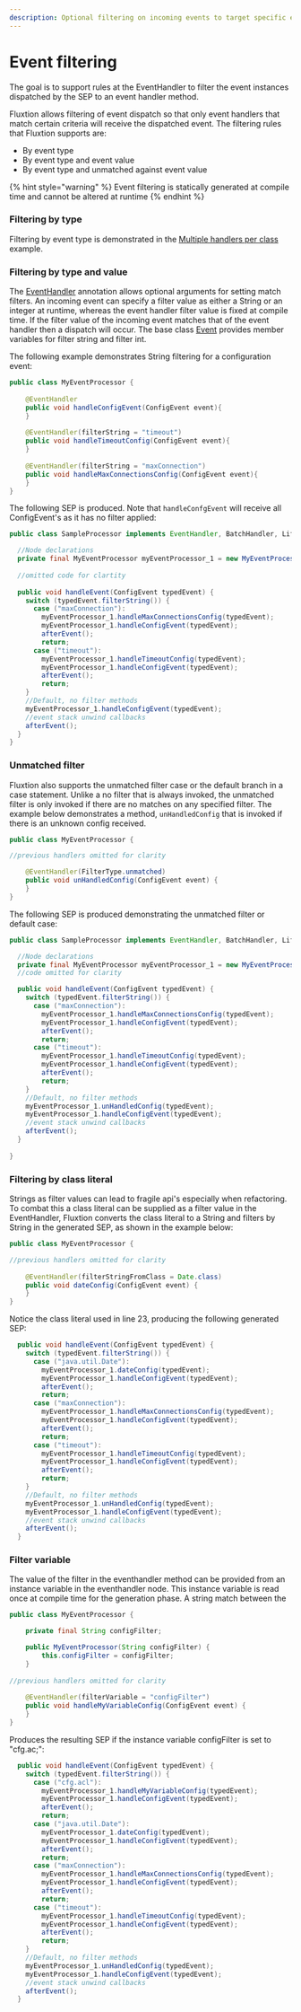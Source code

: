```yaml
---
description: Optional filtering on incoming events to target specific event handlers
---
```


# Event filtering

The goal is to support rules at the EventHandler to filter the event instances dispatched by the SEP to an event handler method. 

Fluxtion allows filtering of event dispatch so that only event handlers that match certain criteria will receive the dispatched event. The filtering rules that Fluxtion supports are:

* By event type 
* By event type and event value
* By event type and unmatched against event value

{% hint style="warning" %}
Event filtering is statically generated at compile time and cannot be altered at runtime
{% endhint %}

### Filtering by type

Filtering by event type is demonstrated in the [Multiple handlers per class](multiple-handlers-per-class.md) example.

### Filtering by type and value

The [EventHandler](https://github.com/v12technology/fluxtion/blob/master/builder/src/main/java/com/fluxtion/api/annotations/EventHandler.java) annotation allows optional arguments for setting match filters. An incoming event can specify a filter value as either a String or an integer at runtime, whereas the event handler filter value is fixed at compile time. If the filter value of the incoming event matches that of the event handler then a dispatch will occur. The base class [Event](https://github.com/v12technology/fluxtion/blob/master/api/src/main/java/com/fluxtion/runtime/event/Event.java) provides member variables for filter string and filter int.

The following example demonstrates String filtering for a configuration event:

```java
public class MyEventProcessor {
    
    @EventHandler
    public void handleConfigEvent(ConfigEvent event){    
    }
    
    @EventHandler(filterString = "timeout")
    public void handleTimeoutConfig(ConfigEvent event){
    }
    
    @EventHandler(filterString = "maxConnection")
    public void handleMaxConnectionsConfig(ConfigEvent event){
    }
}
```

The following SEP is produced. Note that `handleConfgEvent` will receive all ConfigEvent's as it has no filter applied:

```java
public class SampleProcessor implements EventHandler, BatchHandler, Lifecycle {

  //Node declarations
  private final MyEventProcessor myEventProcessor_1 = new MyEventProcessor();
 
  //omitted code for clartity
  
  public void handleEvent(ConfigEvent typedEvent) {
    switch (typedEvent.filterString()) {
      case ("maxConnection"):
        myEventProcessor_1.handleMaxConnectionsConfig(typedEvent);
        myEventProcessor_1.handleConfigEvent(typedEvent);
        afterEvent();
        return;
      case ("timeout"):
        myEventProcessor_1.handleTimeoutConfig(typedEvent);
        myEventProcessor_1.handleConfigEvent(typedEvent);
        afterEvent();
        return;
    }
    //Default, no filter methods
    myEventProcessor_1.handleConfigEvent(typedEvent);
    //event stack unwind callbacks
    afterEvent();
  }
}
```

### Unmatched filter

Fluxtion also supports the unmatched filter case or the default branch in a case statement. Unlike a no filter that is always invoked, the unmatched filter is only invoked if there are no matches on any specified filter. The example below demonstrates a method, `unHandledConfig` that is invoked if there is an unknown config received.

```java
public class MyEventProcessor {

//previous handlers omitted for clarity

    @EventHandler(FilterType.unmatched)
    public void unHandledConfig(ConfigEvent event) {
    }
}
```

The following SEP is produced demonstrating the unmatched filter or default case:

```java
public class SampleProcessor implements EventHandler, BatchHandler, Lifecycle {

  //Node declarations
  private final MyEventProcessor myEventProcessor_1 = new MyEventProcessor();
  //code omitted for clarity

  public void handleEvent(ConfigEvent typedEvent) {
    switch (typedEvent.filterString()) {
      case ("maxConnection"):
        myEventProcessor_1.handleMaxConnectionsConfig(typedEvent);
        myEventProcessor_1.handleConfigEvent(typedEvent);
        afterEvent();
        return;
      case ("timeout"):
        myEventProcessor_1.handleTimeoutConfig(typedEvent);
        myEventProcessor_1.handleConfigEvent(typedEvent);
        afterEvent();
        return;
    }
    //Default, no filter methods
    myEventProcessor_1.unHandledConfig(typedEvent);
    myEventProcessor_1.handleConfigEvent(typedEvent);
    //event stack unwind callbacks
    afterEvent();
  }
  
}
```

### Filtering by class literal

Strings as filter values can lead to fragile api's especially when refactoring. To combat this a class literal can be supplied as a filter value in the EventHandler, Fluxtion converts the class literal to a String and filters by String in the generated SEP, as shown in the example below:

```java
public class MyEventProcessor {

//previous handlers omitted for clarity
    
    @EventHandler(filterStringFromClass = Date.class)
    public void dateConfig(ConfigEvent event) {
    }
}
```

Notice the class literal used in line 23, producing the following generated SEP:

```java
  public void handleEvent(ConfigEvent typedEvent) {
    switch (typedEvent.filterString()) {
      case ("java.util.Date"):
        myEventProcessor_1.dateConfig(typedEvent);
        myEventProcessor_1.handleConfigEvent(typedEvent);
        afterEvent();
        return;
      case ("maxConnection"):
        myEventProcessor_1.handleMaxConnectionsConfig(typedEvent);
        myEventProcessor_1.handleConfigEvent(typedEvent);
        afterEvent();
        return;
      case ("timeout"):
        myEventProcessor_1.handleTimeoutConfig(typedEvent);
        myEventProcessor_1.handleConfigEvent(typedEvent);
        afterEvent();
        return;
    }
    //Default, no filter methods
    myEventProcessor_1.unHandledConfig(typedEvent);
    myEventProcessor_1.handleConfigEvent(typedEvent);
    //event stack unwind callbacks
    afterEvent();
  }
```

### Filter variable

The value of the filter in the eventhandler method can be provided from an instance variable in the eventhandler node. This instance variable is read once at compile time for the generation phase. A string match between the 

```java
public class MyEventProcessor {

    private final String configFilter;

    public MyEventProcessor(String configFilter) {
        this.configFilter = configFilter;
    }
    
//previous handlers omitted for clarity
    
    @EventHandler(filterVariable = "configFilter")
    public void handleMyVariableConfig(ConfigEvent event) {
    }
}
```

Produces the resulting SEP if the instance variable configFilter is set to "cfg.ac;":

```java
  public void handleEvent(ConfigEvent typedEvent) {
    switch (typedEvent.filterString()) {
      case ("cfg.acl"):
        myEventProcessor_1.handleMyVariableConfig(typedEvent);
        myEventProcessor_1.handleConfigEvent(typedEvent);
        afterEvent();
        return;
      case ("java.util.Date"):
        myEventProcessor_1.dateConfig(typedEvent);
        myEventProcessor_1.handleConfigEvent(typedEvent);
        afterEvent();
        return;
      case ("maxConnection"):
        myEventProcessor_1.handleMaxConnectionsConfig(typedEvent);
        myEventProcessor_1.handleConfigEvent(typedEvent);
        afterEvent();
        return;
      case ("timeout"):
        myEventProcessor_1.handleTimeoutConfig(typedEvent);
        myEventProcessor_1.handleConfigEvent(typedEvent);
        afterEvent();
        return;
    }
    //Default, no filter methods
    myEventProcessor_1.unHandledConfig(typedEvent);
    myEventProcessor_1.handleConfigEvent(typedEvent);
    //event stack unwind callbacks
    afterEvent();
  }
```


